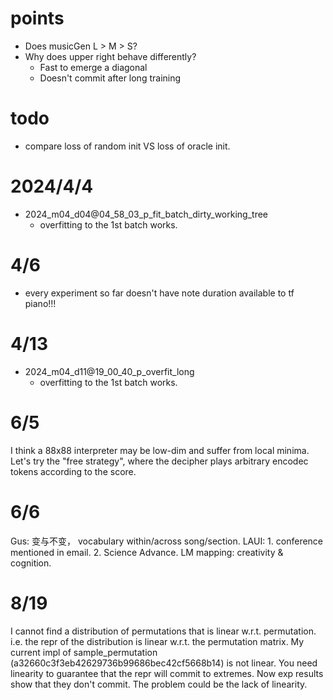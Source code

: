 # points
- Does musicGen L > M > S? 
- Why does upper right behave differently?
  - Fast to emerge a diagonal
  - Doesn't commit after long training

# todo
- compare loss of random init VS loss of oracle init.

# 2024/4/4
- 2024_m04_d04@04_58_03_p_fit_batch_dirty_working_tree
  - overfitting to the 1st batch works.  

# 4/6
- every experiment so far doesn't have note duration available to tf piano!!!

# 4/13
- 2024_m04_d11@19_00_40_p_overfit_long
  - overfitting to the 1st batch works.  

# 6/5
I think a 88x88 interpreter may be low-dim and suffer from local minima. Let's try the "free strategy", where the decipher plays arbitrary encodec tokens according to the score. 

# 6/6
Gus: 变与不变， vocabulary within/across song/section. 
LAUI: 1. conference mentioned in email. 2. Science Advance. 
LM mapping: creativity & cognition. 

# 8/19
I cannot find a distribution of permutations that is linear w.r.t. permutation. i.e. the repr of the distribution is linear w.r.t. the permutation matrix. 
My current impl of sample_permutation (a32660c3f3eb42629736b99686bec42cf5668b14) is not linear. 
You need linearity to guarantee that the repr will commit to extremes. 
Now exp results show that they don't commit. The problem could be the lack of linearity. 
